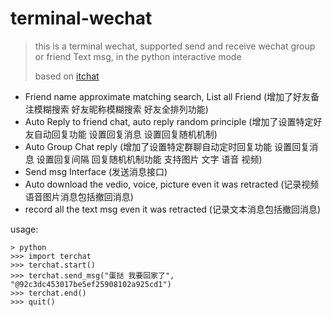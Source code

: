 # terminal-wechat

> this is a terminal wechat, supported send and receive wechat group or friend Text msg, in the python interactive mode
>
> based on [itchat](https://github.com/littlecodersh/ItChat)

- Friend name approximate matching search, List all Friend (增加了好友备注模糊搜索 好友昵称模糊搜索 好友全排列功能)
- Auto Reply to friend chat, auto reply random principle (增加了设置特定好友自动回复功能 设置回复消息 设置回复随机机制)
- Auto Group Chat reply (增加了设置特定群聊自动定时回复功能 设置回复消息 设置回复间隔 回复随机机制功能 支持图片 文字 语音 视频)
- Send msg Interface (发送消息接口)
- Auto download the vedio, voice, picture even it was retracted (记录视频语音图片消息包括撤回消息)
- record all the text msg even it was retracted (记录文本消息包括撤回消息)

usage:

```shell
> python
>>> import terchat
>>> terchat.start()
>>> terchat.send_msg("蛋挞 我要回家了", "@92c3dc453017be5ef25908102a925cd1")
>>> terchat.end()
>>> quit()
```
